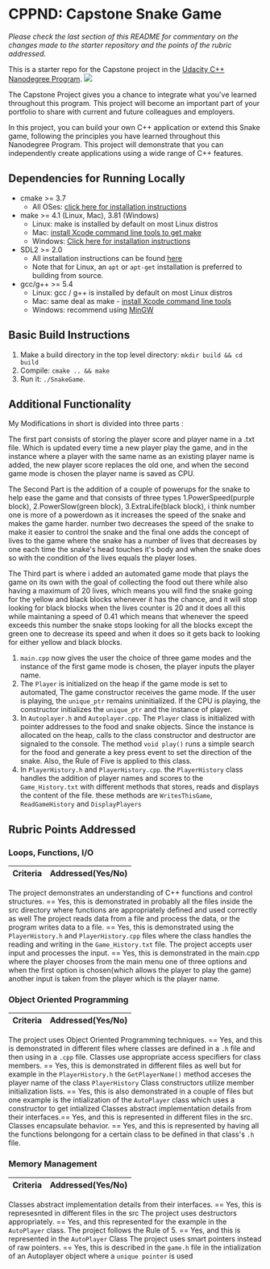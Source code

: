 # CPPND: Capstone Snake Game 

_Please check the last section of this README for commentary on the changes made to the starter repository and the points of the rubric addressed._

This is a starter repo for the Capstone project in the [Udacity C++ Nanodegree Program](https://www.udacity.com/course/c-plus-plus-nanodegree--nd213).
<img src="snake_game.gif"/>

The Capstone Project gives you a chance to integrate what you've learned throughout this program. This project will become an important part of your portfolio to share with current and future colleagues and employers.

In this project, you can build your own C++ application or extend this Snake game, following the principles you have learned throughout this Nanodegree Program. This project will demonstrate that you can independently create applications using a wide range of C++ features.

## Dependencies for Running Locally
* cmake >= 3.7
  * All OSes: [click here for installation instructions](https://cmake.org/install/)
* make >= 4.1 (Linux, Mac), 3.81 (Windows)
  * Linux: make is installed by default on most Linux distros
  * Mac: [install Xcode command line tools to get make](https://developer.apple.com/xcode/features/)
  * Windows: [Click here for installation instructions](http://gnuwin32.sourceforge.net/packages/make.htm)
* SDL2 >= 2.0
  * All installation instructions can be found [here](https://wiki.libsdl.org/Installation)
  * Note that for Linux, an `apt` or `apt-get` installation is preferred to building from source.
* gcc/g++ >= 5.4
  * Linux: gcc / g++ is installed by default on most Linux distros
  * Mac: same deal as make - [install Xcode command line tools](https://developer.apple.com/xcode/features/)
  * Windows: recommend using [MinGW](http://www.mingw.org/)

## Basic Build Instructions

1. Make a build directory in the top level directory: `mkdir build && cd build`
2. Compile: `cmake .. && make`
3. Run it: `./SnakeGame`.

## Additional Functionality

My Modifications in short is divided into three parts :

The first part consists of storing the player score and player name in a .txt file. Which is updated every time a new player play the game, and in the instance where a player with the same name as an existing player name is added, the new player score replaces the old one, and when the second game mode is chosen the player name is saved as CPU.

The Second Part is the addition of a couple of powerups for the snake to help ease the game and that consists of three types 1.PowerSpeed(purple block), 2.PowerSlow(green block), 3.ExtraLife(black block), i think number one is more of a powerdown as it increases the speed of the snake and makes the game harder. number two decreases the speed of the snake to make it easier to control the snake and the final one adds the concept of lives to the game where the snake has a number of lives that decreases by one each time the snake's head touches it's body and when the snake does so with the condition of the lives equals the player loses.

The Third part is where i added an automated game mode that plays the game on its own with the goal of collecting the food out there while also having a maximum of 20 lives, which means you will find the snake going for the yellow and black blocks whenever it has the chance, and it will stop looking for black blocks when the lives counter is 20 and it does all this while maintaning a speed of 0.41 which means that whenever the speed exceeds this number the snake stops looking for all the blocks except the green one to decrease its speed and when it does so it gets back to looking for either yellow and black blocks.

1. `main.cpp` now gives the user the choice of three game modes and the instance of the first game mode is chosen, the player inputs the player name.
2. The `Player` is initialized on the heap if the game mode is set to automated, The game constructor receives the game mode. If the user is playing, the `unique_ptr` remains uninitialized. If the CPU is playing, the constructor initializes the `unique_ptr` and the instance of player.
3. In `Autoplayer.h` and `Autoplayer.cpp`. The `Player` class is initialized with pointer addresses to the food and snake objects. Since the instance is allocated on the heap, calls to the class constructor and destructor are signaled to the console. The method `void play()` runs a simple search for the food and generate a key press event to set the direction of the snake. Also, the Rule of Five is applied to this class.
4. In `PlayerHistory.h` and `PlayerHistory.cpp`. the `PlayerHistory` class handles the addition of player names and scores to the `Game_History.txt` with different methods that stores, reads and displays the content of the file. these methods are  `WritesThisGame`, `ReadGameHistory` and `DisplayPlayers`

## Rubric Points Addressed

### Loops, Functions, I/O
|Criteria| Addressed(Yes/No)|
|--------|------------|
The project demonstrates an understanding of C++ functions and control structures. == Yes, this is demonstrated in probably all the files inside the src directory where functions are appropriately defined and used correctly as well
The project reads data from a file and process the data, or the program writes data to a file. == Yes, this is demonstrated using the `PlayerHistory.h` and `PlayerHistory.cpp` files where the class handles the reading and writing in the `Game_History.txt` file.
The project accepts user input and processes the input. == Yes, this is demonstrated in the main.cpp where the player chooses from the main menu one of three options and when the first option is chosen(which allows the player to play the game) another input is taken from the player which is the player name.

### Object Oriented Programming
|Criteria| Addressed(Yes/No)|
|--------|------------|
The project uses Object Oriented Programming techniques. == Yes, and this is demonstrated in different files where classes are defined in a `.h` file and then using in a `.cpp` file.
Classes use appropriate access specifiers for class members. == Yes, this is demonstrated in different files as well but for example in the `PlayerHistory.h` the `GetPlayerName()` method acceses the player name of the class `PlayerHistory` 
Class constructors utilize member initialization lists. == Yes, this is also demonstrated in a couple of files but one example is the intialization of the `AutoPlayer` class which uses a constructor to get intialized
Classes abstract implementation details from their interfaces.== Yes, and this is represented in different files in the src.
Classes encapsulate behavior. == Yes, and this is represented by having all the functions belongong for a certain class to be defined in that class's `.h` file.


### Memory Management
|Criteria| Addressed(Yes/No)|
|--------|------------|
Classes abstract implementation details from their interfaces. == Yes, this is represesnted in different files in the src
The project uses destructors appropriately. == Yes, and this represented for the example in the `AutoPlayer` class.
The project follows the Rule of 5. == Yes, and this is represented in the `AutoPlayer` Class
The project uses smart pointers instead of raw pointers. == Yes, this is described in the `game.h` file in the intialization of an Autoplayer object where a `unique pointer` is used

